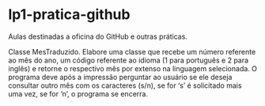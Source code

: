 # lp1-pratica-github
Aulas destinadas a oficina do GitHub e outras práticas.

Classe MesTraduzido. Elabore uma classe que recebe um número referente ao mês do ano, um código referente ao idioma (1 para português e 2 para inglês) e retorne o respectivo mês por extenso na linguagem selecionada. O programa deve após a impressão perguntar ao usuário se ele deseja consultar outro mês com os caracteres (s/n), se for ‘s’ é solicitado mais uma vez, se for ‘n’, o programa se encerra.

